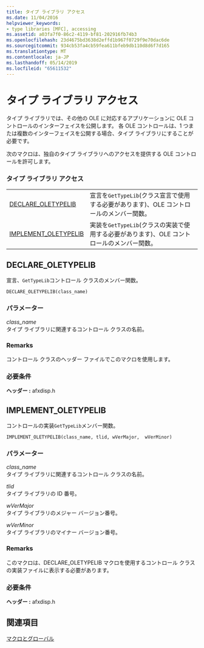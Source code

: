 ```yaml
---
title: タイプ ライブラリ アクセス
ms.date: 11/04/2016
helpviewer_keywords:
- type libraries [MFC], accessing
ms.assetid: a03fa7f0-86c2-4119-bf81-202916fb74b3
ms.openlocfilehash: 23d4675bd3638d2effd1b967f0729f9e70dac6de
ms.sourcegitcommit: 934cb53fa4cb59fea611bfeb9db110d8d6f7d165
ms.translationtype: MT
ms.contentlocale: ja-JP
ms.lasthandoff: 05/14/2019
ms.locfileid: "65611532"
---
```

# <a name="type-library-access"></a>タイプ ライブラリ アクセス

タイプ ライブラリでは、その他の OLE に対応するアプリケーションに OLE コントロールのインターフェイスを公開します。 各 OLE コントロールは、1 つまたは複数のインターフェイスを公開する場合、タイプ ライブラリにすることが必要です。

次のマクロは、独自のタイプ ライブラリへのアクセスを提供する OLE コントロールを許可します。

### <a name="type-library-access"></a>タイプ ライブラリ アクセス

|||
|-|-|
|[DECLARE_OLETYPELIB](#declare_oletypelib)|宣言を`GetTypeLib`(クラス宣言で使用する必要があります)、OLE コントロールのメンバー関数。|
|[IMPLEMENT_OLETYPELIB](#implement_oletypelib)|実装を`GetTypeLib`(クラスの実装で使用する必要があります)、OLE コントロールのメンバー関数。|

##  <a name="declare_oletypelib"></a>  DECLARE_OLETYPELIB

宣言、`GetTypeLib`コントロール クラスのメンバー関数。

```
DECLARE_OLETYPELIB(class_name)
```

### <a name="parameters"></a>パラメーター

*class_name*<br/>
タイプ ライブラリに関連するコントロール クラスの名前。

### <a name="remarks"></a>Remarks

コントロール クラスのヘッダー ファイルでこのマクロを使用します。

### <a name="requirements"></a>必要条件

**ヘッダー :** afxdisp.h

##  <a name="implement_oletypelib"></a>  IMPLEMENT_OLETYPELIB

コントロールの実装`GetTypeLib`メンバー関数。

```
IMPLEMENT_OLETYPELIB(class_name, tlid, wVerMajor,  wVerMinor)
```

### <a name="parameters"></a>パラメーター

*class_name*<br/>
タイプ ライブラリに関連するコントロール クラスの名前。

*tlid*<br/>
タイプ ライブラリの ID 番号。

*wVerMajor*<br/>
タイプ ライブラリのメジャー バージョン番号。

*wVerMinor*<br/>
タイプ ライブラリのマイナー バージョン番号。

### <a name="remarks"></a>Remarks

このマクロは、DECLARE_OLETYPELIB マクロを使用するコントロール クラスの実装ファイルに表示する必要があります。

### <a name="requirements"></a>必要条件

**ヘッダー :** afxdisp.h

## <a name="see-also"></a>関連項目

[マクロとグローバル](../../mfc/reference/mfc-macros-and-globals.md)
